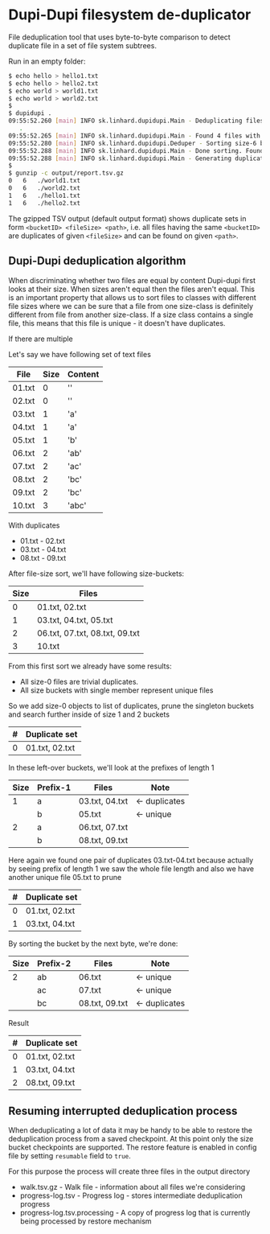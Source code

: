 # Dupi-Dupi filesystem de-duplicator

File deduplication tool that uses byte-to-byte comparison to detect duplicate file in a set of file system subtrees.

Run in an empty folder:

```bash
$ echo hello > hello1.txt
$ echo hello > hello2.txt
$ echo world > world1.txt
$ echo world > world2.txt
$
$ dupidupi .
09:55:52.260 [main] INFO sk.linhard.dupidupi.Main - Deduplicating files in
   .
09:55:52.265 [main] INFO sk.linhard.dupidupi.Main - Found 4 files with 1 different sizes
09:55:52.280 [main] INFO sk.linhard.dupidupi.Deduper - Sorting size-6 bucket with 4 files (1/1)
09:55:52.288 [main] INFO sk.linhard.dupidupi.Main - Done sorting. Found 2 duplicates in 2 duplicate sets, total 12 bytes duplicated
09:55:52.288 [main] INFO sk.linhard.dupidupi.Main - Generating duplicate report to output/report.tsv.gz
$
$ gunzip -c output/report.tsv.gz 
0	6	./world1.txt
0	6	./world2.txt
1	6	./hello1.txt
1	6	./hello2.txt
```

The gzipped TSV output (default output format) shows duplicate sets in form `<bucketID> <fileSize> <path>`, i.e.
all files having the same `<bucketID>` are duplicates of given `<fileSize>` and can be found on given `<path>`.

## Dupi-Dupi deduplication algorithm

When discriminating whether two files are equal by content Dupi-dupi first looks at their size. When sizes aren't equal
then the files aren't equal. This is an important property that allows us to sort files to classes with different file
sizes where we can be sure that a file from one size-class is definitely different from file from another size-class. If
a size class contains a single file, this means that this file is unique - it doesn't have duplicates.

If there are multiple

Let's say we have following set of text files

| File   | Size | Content |
|--------|------|---------|
| 01.txt | 0    | ''      |
| 02.txt | 0    | ''      |
| 03.txt | 1    | 'a'     |
| 04.txt | 1    | 'a'     |
| 05.txt | 1    | 'b'     |
| 06.txt | 2    | 'ab'    |
| 07.txt | 2    | 'ac'    |
| 08.txt | 2    | 'bc'    |
| 09.txt | 2    | 'bc'    |
| 10.txt | 3    | 'abc'   |

With duplicates

- 01.txt - 02.txt
- 03.txt - 04.txt
- 08.txt - 09.txt

After file-size sort, we'll have following size-buckets:

| Size | Files                          |
|------|--------------------------------|
| 0    | 01.txt, 02.txt                 |
| 1    | 03.txt, 04.txt, 05.txt         |
| 2    | 06.txt, 07.txt, 08.txt, 09.txt |
| 3    | 10.txt                         |

From this first sort we already have some results:

- All size-0 files are trivial duplicates.
- All size buckets with single member represent unique files

So we add size-0 objects to list of duplicates, prune the singleton buckets and search further inside of size 1 and 2
buckets

| # | Duplicate set  |
|---|----------------|
| 0 | 01.txt, 02.txt |

In these left-over buckets, we'll look at the prefixes of length 1

| Size | Prefix-1 | Files          | Note          |
|------|----------|----------------|---------------|
| 1    | a        | 03.txt, 04.txt | <- duplicates |
|      | b        | 05.txt         | <- unique     |
| 2    | a        | 06.txt, 07.txt |               |
|      | b        | 08.txt, 09.txt |               |

Here again we found one pair of duplicates 03.txt-04.txt because actually by seeing prefix of length 1 we saw the whole
file length and also we have another unique file 05.txt to prune

| # | Duplicate set  |
|---|----------------|
| 0 | 01.txt, 02.txt |
| 1 | 03.txt, 04.txt |

By sorting the bucket by the next byte, we're done:

| Size | Prefix-2 | Files          | Note          |
|------|----------|----------------|---------------|
| 2    | ab       | 06.txt         | <- unique     |
|      | ac       | 07.txt         | <- unique     |
|      | bc       | 08.txt, 09.txt | <- duplicates |

Result

| # | Duplicate set  |
|---|----------------|
| 0 | 01.txt, 02.txt |
| 1 | 03.txt, 04.txt |
| 2 | 08.txt, 09.txt |

## Resuming interrupted deduplication process

When deduplicating a lot of data it may be handy to be able to restore the deduplication process from a saved
checkpoint. At this point only the size bucket checkpoints are supported. The restore feature is enabled in config file
by setting `resumable` field to `true`.

For this purpose the process will create three files in the output directory

- walk.tsv.gz - Walk file - information about all files we're considering
- progress-log.tsv - Progress log - stores intermediate deduplication progress
- progress-log.tsv.processing - A copy of progress log that is currently being processed by restore mechanism